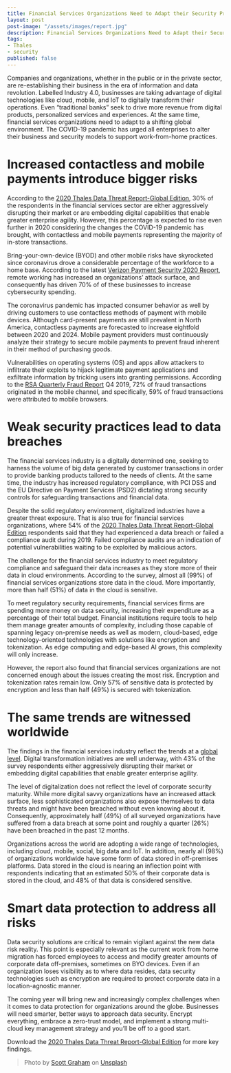 ```yaml
---
title: Financial Services Organizations Need to Adapt their Security Practices to the Shifting Environment
layout: post
post-image: "/assets/images/report.jpg"
description: Financial Services Organizations Need to Adapt their Security Practices to the Shifting Environment
tags:
- Thales
- security
published: false
---
```


Companies and organizations, whether in the public or in the private sector, are re-establishing their business in the era of information and data revolution. Labelled Industry 4.0, businesses are taking advantage of digital technologies like cloud, mobile, and IoT to digitally transform their operations. Even “traditional banks” seek to drive more revenue from digital products, personalized services and experiences. At the same time, financial services organizations need to adapt to a shifting global environment. The COVID-19 pandemic has urged all enterprises to alter their business and security models to support work-from-home practices.

# Increased contactless and mobile payments introduce bigger risks

According to the [2020 Thales Data Threat Report-Global Edition](https://cpl.thalesgroup.com/data-threat-report), 30% of the respondents in the financial services sector are either aggressively disrupting their market or are embedding digital capabilities that enable greater enterprise agility. However, this percentage is expected to rise even further in 2020 considering the changes the COVID-19 pandemic has brought, with contactless and mobile payments representing the majority of in-store transactions.

Bring-your-own-device (BYOD) and other mobile risks have skyrocketed since coronavirus drove a considerable percentage of the workforce to a home base. According to the latest [Verizon Payment Security 2020 Report](https://enterprise.verizon.com/en-gb/resources/reports/payment-security-report/), remote working has increased an organizations’ attack surface, and consequently has driven 70% of of these businesses to increase cybersecurity spending.

The coronavirus pandemic has impacted consumer behavior as well by driving customers to use contactless methods of payment with mobile devices. Although card-present payments are still prevalent in North America, contactless payments are forecasted to increase eightfold between 2020 and 2024. Mobile payment providers must continuously analyze their strategy to secure mobile payments to prevent fraud inherent in their method of purchasing goods.

Vulnerabilities on operating systems (OS) and apps allow attackers to infiltrate their exploits to hijack legitimate payment applications and exfiltrate information by tricking users into granting permissions. According to the [RSA Quarterly Fraud Report](https://www.rsa.com/en-us/offers/rsa-fraud-report-q4-2019) Q4 2019, 72% of fraud transactions originated in the mobile channel, and specifically, 59% of fraud transactions were attributed to mobile browsers.

# Weak security practices lead to data breaches

The financial services industry is a digitally determined one, seeking to harness the volume of big data generated by customer transactions in order to provide banking products tailored to the needs of clients. At the same time, the industry has increased regulatory compliance, with PCI DSS and the EU Directive on Payment Services (PSD2) dictating strong security controls for safeguarding transactions and financial data.

Despite the solid regulatory environment, digitalized industries have a greater threat exposure. That is also true for financial services organizations, where 54% of the [2020 Thales Data Threat Report-Global Edition](https://cpl.thalesgroup.com/data-threat-report) respondents said that they had experienced a data breach or failed a compliance audit during 2019. Failed compliance audits are an indication of potential vulnerabilities waiting to be exploited by malicious actors.

The challenge for the financial services industry to meet regulatory compliance and safeguard their data increases as they store more of their data in cloud environments. According to the survey, almost all (99%) of financial services organizations store data in the cloud. More importantly, more than half (51%) of data in the cloud is sensitive.

To meet regulatory security requirements, financial services firms are spending more money on data security, increasing their expenditure as a percentage of their total budget. Financial institutions require tools to help them manage greater amounts of complexity, including those capable of spanning legacy on-premise needs as well as modern, cloud-based, edge technology-oriented technologies with solutions like encryption and tokenization. As edge computing and edge-based AI grows, this complexity will only increase.

However, the report also found that financial services organizations are not concerned enough about the issues creating the most risk. Encryption and tokenization rates remain low. Only 57% of sensitive data is protected by encryption and less than half (49%) is secured with tokenization.

# The same trends are witnessed worldwide

The findings in the financial services industry reflect the trends at a [global level](https://cpl.thalesgroup.com/data-threat-report). Digital transformation initiatives are well underway, with 43% of the survey respondents either aggressively disrupting their market or embedding digital capabilities that enable greater enterprise agility.

The level of digitalization does not reflect the level of corporate security maturity. While more digital savvy organizations have an increased attack surface, less sophisticated organizations also expose themselves to data threats and might have been breached without even knowing about it. Consequently, approximately half (49%) of all surveyed organizations have suffered from a data breach at some point and roughly a quarter (26%) have been breached in the past 12 months.

Organizations across the world are adopting a wide range of technologies, including cloud, mobile, social, big data and IoT. In addition, nearly all (98%) of organizations worldwide have some form of data stored in off-premises platforms. Data stored in the cloud is nearing an inflection point with respondents indicating that an estimated 50% of their corporate data is stored in the cloud, and 48% of that data is considered sensitive.

# Smart data protection to address all risks
Data security solutions are critical to remain vigilant against the new data risk reality. This point is especially relevant as the current work from home migration has forced employees to access and modify greater amounts of corporate data off-premises, sometimes on BYO devices. Even if an organization loses visibility as to where data resides, data security technologies such as encryption are required to protect corporate data in a location-agnostic manner.

The coming year will bring new and increasingly complex challenges when it comes to data protection for organizations around the globe. Businesses will need smarter, better ways to approach data security. Encrypt everything, embrace a zero-trust model, and implement a strong multi-cloud key management strategy and you’ll be off to a good start.

Download the [2020 Thales Data Threat Report-Global Edition](https://cpl.thalesgroup.com/data-threat-report) for more key findings.

> Photo by <a href="https://unsplash.com/@homajob?utm_source=unsplash&utm_medium=referral&utm_content=creditCopyText">Scott Graham</a> on <a href="https://unsplash.com/s/photos/report?utm_source=unsplash&utm_medium=referral&utm_content=creditCopyText">Unsplash</a>
  